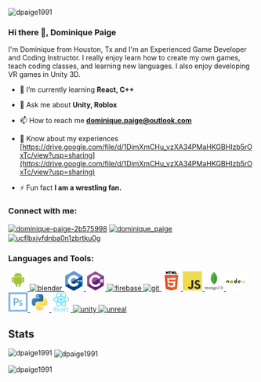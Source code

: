 <p align="left"> <img src="https://komarev.com/ghpvc/?username=dpaige1991&label=Profile%20views&color=0e75b6&style=flat" alt="dpaige1991" /> </p>

### Hi there 👋, Dominique Paige

I'm Dominique from Houston, Tx and I'm an Experienced Game Developer and Coding Instructor. I really enjoy learn how to create my own games, teach coding classes, and learning new languages. I also enjoy developing VR games in Unity 3D.

- 🌱 I’m currently learning **React, C++**

- 💬 Ask me about **Unity, Roblox**

- 📫 How to reach me **dominique.paige@outlook.com**

- 📄 Know about my experiences [https://drive.google.com/file/d/1DimXmCHu_vzXA34PMaHKGBHIzb5rOxTc/view?usp=sharing](https://drive.google.com/file/d/1DimXmCHu_vzXA34PMaHKGBHIzb5rOxTc/view?usp=sharing)

- ⚡ Fun fact **I am a wrestling fan.**

<h3 align="left">Connect with me:</h3>
<p align="left">
<a href="https://linkedin.com/in/dominique-paige-2b575998" target="blank"><img align="center" src="https://raw.githubusercontent.com/rahuldkjain/github-profile-readme-generator/master/src/images/icons/Social/linked-in-alt.svg" alt="dominique-paige-2b575998" height="30" width="40" /></a>
<a href="https://www.behance.net/dominique_paige" target="blank"><img align="center" src="https://raw.githubusercontent.com/rahuldkjain/github-profile-readme-generator/master/src/images/icons/Social/behance.svg" alt="dominique_paige" height="30" width="40" /></a>
<a href="https://www.youtube.com/c/ucflbxivfdnba0n1zbrtku0g" target="blank"><img align="center" src="https://raw.githubusercontent.com/rahuldkjain/github-profile-readme-generator/master/src/images/icons/Social/youtube.svg" alt="ucflbxivfdnba0n1zbrtku0g" height="30" width="40" /></a>
</p>

<h3 align="left">Languages and Tools:</h3>
<p align="left"> <a href="https://developer.android.com" target="_blank" rel="noreferrer"> <img src="https://raw.githubusercontent.com/devicons/devicon/master/icons/android/android-original-wordmark.svg" alt="android" width="40" height="40"/> </a> <a href="https://www.blender.org/" target="_blank" rel="noreferrer"> <img src="https://download.blender.org/branding/community/blender_community_badge_white.svg" alt="blender" width="40" height="40"/> </a> <a href="https://www.w3schools.com/cpp/" target="_blank" rel="noreferrer"> <img src="https://raw.githubusercontent.com/devicons/devicon/master/icons/cplusplus/cplusplus-original.svg" alt="cplusplus" width="40" height="40"/> </a> <a href="https://www.w3schools.com/cs/" target="_blank" rel="noreferrer"> <img src="https://raw.githubusercontent.com/devicons/devicon/master/icons/csharp/csharp-original.svg" alt="csharp" width="40" height="40"/> </a> <a href="https://firebase.google.com/" target="_blank" rel="noreferrer"> <img src="https://www.vectorlogo.zone/logos/firebase/firebase-icon.svg" alt="firebase" width="40" height="40"/> </a> <a href="https://git-scm.com/" target="_blank" rel="noreferrer"> <img src="https://www.vectorlogo.zone/logos/git-scm/git-scm-icon.svg" alt="git" width="40" height="40"/> </a> <a href="https://www.w3.org/html/" target="_blank" rel="noreferrer"> <img src="https://raw.githubusercontent.com/devicons/devicon/master/icons/html5/html5-original-wordmark.svg" alt="html5" width="40" height="40"/> </a> <a href="https://developer.mozilla.org/en-US/docs/Web/JavaScript" target="_blank" rel="noreferrer"> <img src="https://raw.githubusercontent.com/devicons/devicon/master/icons/javascript/javascript-original.svg" alt="javascript" width="40" height="40"/> </a> <a href="https://www.mongodb.com/" target="_blank" rel="noreferrer"> <img src="https://raw.githubusercontent.com/devicons/devicon/master/icons/mongodb/mongodb-original-wordmark.svg" alt="mongodb" width="40" height="40"/> </a> <a href="https://nodejs.org" target="_blank" rel="noreferrer"> <img src="https://raw.githubusercontent.com/devicons/devicon/master/icons/nodejs/nodejs-original-wordmark.svg" alt="nodejs" width="40" height="40"/> </a> <a href="https://www.photoshop.com/en" target="_blank" rel="noreferrer"> <img src="https://raw.githubusercontent.com/devicons/devicon/master/icons/photoshop/photoshop-line.svg" alt="photoshop" width="40" height="40"/> </a> <a href="https://www.python.org" target="_blank" rel="noreferrer"> <img src="https://raw.githubusercontent.com/devicons/devicon/master/icons/python/python-original.svg" alt="python" width="40" height="40"/> </a> <a href="https://reactjs.org/" target="_blank" rel="noreferrer"> <img src="https://raw.githubusercontent.com/devicons/devicon/master/icons/react/react-original-wordmark.svg" alt="react" width="40" height="40"/> </a> <a href="https://unity.com/" target="_blank" rel="noreferrer"> <img src="https://www.vectorlogo.zone/logos/unity3d/unity3d-icon.svg" alt="unity" width="40" height="40"/> </a> <a href="https://unrealengine.com/" target="_blank" rel="noreferrer"> <img src="https://raw.githubusercontent.com/kenangundogan/fontisto/036b7eca71aab1bef8e6a0518f7329f13ed62f6b/icons/svg/brand/unreal-engine.svg" alt="unreal" width="40" height="40"/> </a> </p>

## Stats

<p><img align="left" src="https://github-readme-stats.vercel.app/api/top-langs?username=dpaige1991&show_icons=true&locale=en&layout=compact" alt="dpaige1991" /></p>

<p>&nbsp;<img align="center" src="https://github-readme-stats.vercel.app/api?username=dpaige1991&show_icons=true&locale=en" alt="dpaige1991" /></p>

<p><img align="center" src="https://github-readme-streak-stats.herokuapp.com/?user=dpaige1991&" alt="dpaige1991" /></p>

